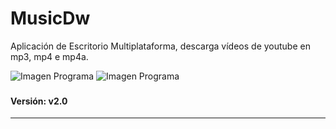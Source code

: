 # MusicDw

Aplicación de Escritorio Multiplataforma, descarga vídeos de youtube en mp3, mp4 e mp4a.

![Imagen Programa]("config\assets\ventana_formato.png")
![Imagen Programa]("config\assets\ventana_principal.png")

### 
#### Versión: v2.0

---
